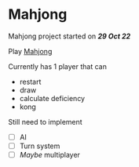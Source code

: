 # Mahjong
Mahjong project started on ***29 Oct 22***

Play [Mahjong](https://ahsia3.github.io/Mahjong)

Currently has 1 player that can 
- restart
- draw
- calculate deficiency
- kong

Still need to implement
- [ ] AI
- [ ] Turn system
- [ ] *Maybe* multiplayer
